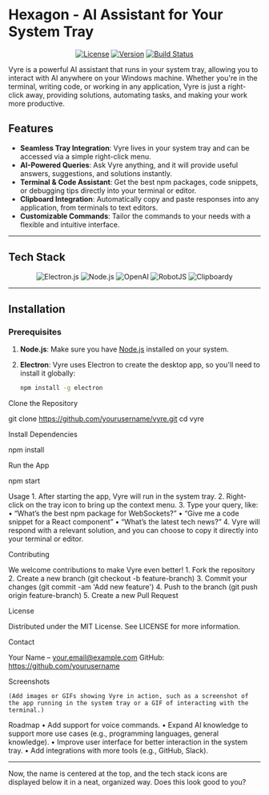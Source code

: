 # Hexagon - AI Assistant for Your System Tray 

<p align="center">
  <a href="https://opensource.org/licenses/MIT"><img src="https://img.shields.io/badge/license-MIT-blue.svg" alt="License"></a>
  <a href="https://github.com/yourusername/vyre"><img src="https://img.shields.io/badge/version-1.0.0-blue.svg" alt="Version"></a>
  <a href="https://github.com/yourusername/vyre/actions"><img src="https://img.shields.io/github/workflow/status/yourusername/vyre/CI" alt="Build Status"></a>
</p>

Vyre is a powerful AI assistant that runs in your system tray, allowing you to interact with AI anywhere on your Windows machine. Whether you're in the terminal, writing code, or working in any application, Vyre is just a right-click away, providing solutions, automating tasks, and making your work more productive.

## Features

- **Seamless Tray Integration**: Vyre lives in your system tray and can be accessed via a simple right-click menu.
- **AI-Powered Queries**: Ask Vyre anything, and it will provide useful answers, suggestions, and solutions instantly.
- **Terminal & Code Assistant**: Get the best npm packages, code snippets, or debugging tips directly into your terminal or editor.
- **Clipboard Integration**: Automatically copy and paste responses into any application, from terminals to text editors.
- **Customizable Commands**: Tailor the commands to your needs with a flexible and intuitive interface.

---

## Tech Stack

<p align="center">
  <img src="https://img.shields.io/badge/Electron.js-ffffff?style=flat-square&logo=electron&logoColor=00B8D9" alt="Electron.js"/>
  <img src="https://img.shields.io/badge/Node.js-ffffff?style=flat-square&logo=node.js&logoColor=8CC84B" alt="Node.js"/>
  <img src="https://img.shields.io/badge/OpenAI-ffffff?style=flat-square&logo=openai&logoColor=000000" alt="OpenAI"/>
  <img src="https://img.shields.io/badge/RobotJS-ffffff?style=flat-square&logo=robotjs&logoColor=00A5D1" alt="RobotJS"/>
  <img src="https://img.shields.io/badge/Clipboardy-ffffff?style=flat-square&logo=npm&logoColor=8CC84B" alt="Clipboardy"/>
</p>

---

## Installation

### Prerequisites

1. **Node.js**: Make sure you have [Node.js](https://nodejs.org/) installed on your system.
2. **Electron**: Vyre uses Electron to create the desktop app, so you'll need to install it globally:

   ```bash
   npm install -g electron

Clone the Repository

git clone https://github.com/yourusername/vyre.git
cd vyre

Install Dependencies

npm install

Run the App

npm start

Usage
	1.	After starting the app, Vyre will run in the system tray.
	2.	Right-click on the tray icon to bring up the context menu.
	3.	Type your query, like:
	•	“What’s the best npm package for WebSockets?”
	•	“Give me a code snippet for a React component”
	•	“What’s the latest tech news?”
	4.	Vyre will respond with a relevant solution, and you can choose to copy it directly into your terminal or editor.

Contributing

We welcome contributions to make Vyre even better!
	1.	Fork the repository
	2.	Create a new branch (git checkout -b feature-branch)
	3.	Commit your changes (git commit -am 'Add new feature')
	4.	Push to the branch (git push origin feature-branch)
	5.	Create a new Pull Request

License

Distributed under the MIT License. See LICENSE for more information.

Contact

Your Name – your.email@example.com
GitHub: https://github.com/yourusername

Screenshots

	(Add images or GIFs showing Vyre in action, such as a screenshot of the app running in the system tray or a GIF of interacting with the terminal.)

Roadmap
	•	Add support for voice commands.
	•	Expand AI knowledge to support more use cases (e.g., programming languages, general knowledge).
	•	Improve user interface for better interaction in the system tray.
	•	Add integrations with more tools (e.g., GitHub, Slack).

---

Now, the name is centered at the top, and the tech stack icons are displayed below it in a neat, organized way. Does this look good to you?
